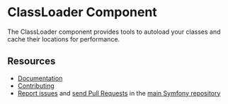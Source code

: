 ClassLoader Component
=====================

The ClassLoader component provides tools to autoload your classes and cache
their locations for performance.

Resources
---------

  * [Documentation](https://symfony.com/doc/current/components/class_loader.html)
  * [Contributing](https://symfony.com/doc/current/contributing/index.html)
  * [Report issues](https://github.com/oldpak/symfony/issues) and
    [send Pull Requests](https://github.com/oldpak/symfony/pulls)
    in the [main Symfony repository](https://github.com/oldpak/symfony)
